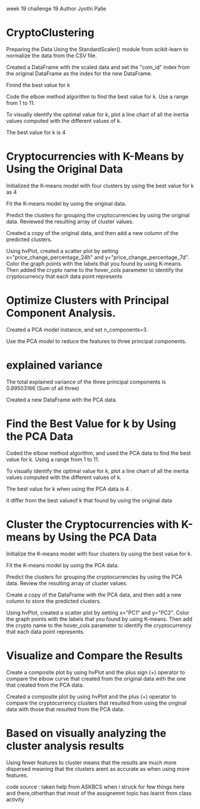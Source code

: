 week 19 challenge 19 Author Jyothi Palle

# CryptoClustering
Preparing the Data
Using the StandardScaler() module from scikit-learn to normalize the data from the CSV file.

Created a DataFrame with the scaled data and set the "coin_id" index from the original DataFrame as the index for the new DataFrame.


Finind the best value for k 


Code the elbow method algorithm to find the best value for k. Use a range from 1 to 11. 

To visually identify the optimal value for k, plot a line chart of all the inertia values computed with the different values of k. 

 The best value for k is 4


 # Cryptocurrencies with K-Means by Using the Original Data 

Initialized the K-means model with four clusters by using the best value for k as 4

Fit the K-means model by using the original data. 

Predict the clusters for grouping the cryptocurrencies by using the original data. Reviewed the resulting array of cluster values. 

Created a copy of the original data, and then add a new column of the predicted clusters. 

Using hvPlot, created a scatter plot by setting x="price_change_percentage_24h" and y="price_change_percentage_7d". Color the graph points with the labels that you found by using K-means. Then added the crypto name to the hover_cols parameter to identify the cryptocurrency that each data point represents

# Optimize Clusters with Principal Component Analysis.

Created a PCA model instance, and set n_components=3.

Use the PCA model to reduce the features to three principal components. 

# explained variance 

 The total explained variance of the three principal components is 0.89503166 (Sum of all three)

Created a new DataFrame with the PCA data.

# Find the Best Value for k by Using the PCA Data 


Coded the elbow method algorithm, and used the PCA data to find the best value for k. Using  a range from 1 to 11. 

To visually identify the optimal value for k, plot a line chart of all the inertia values computed with the different values of k. 

The best value for k when using the PCA data is 4 .

 it differ from the best valueof k that  found by using the original data

# Cluster the Cryptocurrencies with K-means by Using the PCA Data 


Initialize the K-means model with four clusters by using the best value for k.

Fit the K-means model by using the PCA data. 

Predict the clusters for grouping the cryptocurrencies by using the PCA data. Review the resulting array of cluster values.

Create a copy of the DataFrame with the PCA data, and then add a new column to store the predicted clusters. 

Using hvPlot, created a scatter plot by setting x="PC1" and y="PC2". Color the graph points with the labels that you found by using K-means. Then add the crypto name to the hover_cols parameter to identify the cryptocurrency that each data point represents. 

# Visualize and Compare the Results 


Create a composite plot by using hvPlot and the plus sign (+) operator to compare the elbow curve that created from the original data with the one that created from the PCA data. 

Created a composite plot by using hvPlot and the plus (+) operator to compare the cryptocurrency clusters that resulted from using the original data with those that resulted from the PCA data. 

 # Based on visually analyzing the cluster analysis results


   Using fewer features to cluster means that the results are much more dispersed meaning that the clusters arent as accurate as when using more features.

code source : taken help from ASKBCS when i struck for few things here and there,otherthan that most of the assignemnt topic has learnt from class activity
